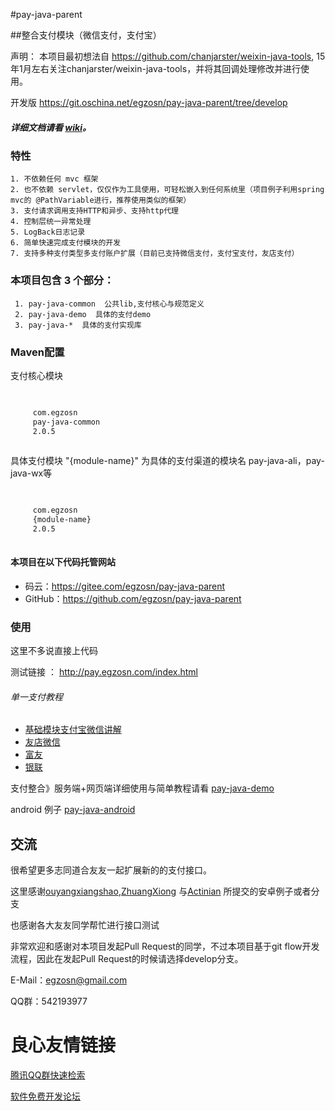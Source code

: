 
#pay-java-parent

##整合支付模块（微信支付，支付宝）

声明： 本项目最初想法自 https://github.com/chanjarster/weixin-java-tools, 15年1月左右关注chanjarster/weixin-java-tools，并将其回调处理修改并进行使用。

开发版 https://git.oschina.net/egzosn/pay-java-parent/tree/develop

##### 详细文档请看 [wiki](https://gitee.com/egzosn/pay-java-parent/wikis/Home)。

### 特性



    1. 不依赖任何 mvc 框架
    2. 也不依赖 servlet，仅仅作为工具使用，可轻松嵌入到任何系统里（项目例子利用spring mvc的 @PathVariable进行，推荐使用类似的框架）
    3. 支付请求调用支持HTTP和异步、支持http代理
    4. 控制层统一异常处理
    5. LogBack日志记录
    6. 简单快速完成支付模块的开发
    7. 支持多种支付类型多支付账户扩展（目前已支持微信支付，支付宝支付，友店支付）

### 本项目包含 3 个部分：

     1. pay-java-common  公共lib,支付核心与规范定义
     2. pay-java-demo  具体的支付demo
     3. pay-java-*  具体的支付实现库
### Maven配置
支付核心模块
```xml

 
     com.egzosn 
     pay-java-common 
     2.0.5 
 

```

具体支付模块 "{module-name}" 为具体的支付渠道的模块名 pay-java-ali，pay-java-wx等

```xml

 
     com.egzosn 
     {module-name} 
     2.0.5 
 

```
#### 本项目在以下代码托管网站
* 码云：https://gitee.com/egzosn/pay-java-parent
* GitHub：https://github.com/egzosn/pay-java-parent


### 使用
这里不多说直接上代码 

测试链接 ： http://pay.egzosn.com/index.html

###### 单一支付教程 

 * [基础模块支付宝微信讲解](https://gitee.com/egzosn/pay-java-parent/wikis/Home)
 * [友店微信](pay-java-wx-youdian?dir=1&filepath=pay-java-youdian)
 * [富友](pay-java-fuiou?dir=1&filepath=pay-java-fuiou)
 * [银联](pay-java-union?dir=1&filepath=pay-java-union)

支付整合》服务端+网页端详细使用与简单教程请看 [pay-java-demo](pay-java-demo?dir=1&filepath=pay-java-demo)

android 例子 [pay-java-android](https://gitee.com/egzosn/pay-java-android)



## 交流
很希望更多志同道合友友一起扩展新的的支付接口。

这里感谢[ouyangxiangshao](https://github.com/ouyangxiangshao),[ZhuangXiong](https://github.com/ZhuangXiong) 与[Actinian](http://git.oschina.net/Actinia517) 所提交的安卓例子或者分支

也感谢各大友友同学帮忙进行接口测试

非常欢迎和感谢对本项目发起Pull Request的同学，不过本项目基于git flow开发流程，因此在发起Pull Request的时候请选择develop分支。

E-Mail：egzosn@gmail.com

QQ群：542193977



 # 良心友情链接

[腾讯QQ群快速检索](http://u.720life.cn/s/8cf73f7c)

[软件免费开发论坛](http://u.720life.cn/s/bbb01dc0)